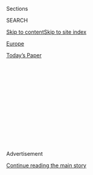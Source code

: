 <div id="app">

<div>

<div>

<div>

<div class="NYTAppHideMasthead css-1q2w90k e1suatyy0">

<div class="section css-ui9rw0 e1suatyy2">

<div class="css-eph4ug er09x8g0">

<div class="css-6n7j50">

</div>

<span class="css-1dv1kvn">Sections</span>

<div class="css-10488qs">

<span class="css-1dv1kvn">SEARCH</span>

</div>

[Skip to content](#site-content)[Skip to site
index](#site-index)

</div>

<div id="masthead-section-label" class="css-1wr3we4 eaxe0e00">

[Europe](https://www.nytimes.com/section/world/europe)

</div>

<div class="css-10698na e1huz5gh0">

</div>

</div>

<div id="masthead-bar-one" class="section hasLinks css-15hmgas e1csuq9d3">

<div class="css-uqyvli e1csuq9d0">

</div>

<div class="css-1uqjmks e1csuq9d1">

</div>

<div class="css-9e9ivx">

[](https://myaccount.nytimes.com/auth/login?response_type=cookie&client_id=vi)

</div>

<div class="css-1bvtpon e1csuq9d2">

[Today’s
Paper](https://www.nytimes.com/section/todayspaper)

</div>

</div>

</div>

</div>

<div data-aria-hidden="false">

<div id="site-content" data-role="main">

<div>

<div class="css-1aor85t" style="opacity:0.000000001;z-index:-1;visibility:hidden">

<div class="css-1hqnpie">

<div class="css-epjblv">

<span class="css-17xtcya">[Europe](/section/world/europe)</span><span class="css-x15j1o">|</span><span class="css-fwqvlz">Europe’s
Gamble: Can It Save Iran Deal by Threatening to Kill
It?</span>

</div>

<div class="css-k008qs">

<div class="css-1iwv8en">

<span class="css-18z7m18"></span>

<div>

</div>

</div>

<span class="css-1n6z4y">https://nyti.ms/2tnJ6E9</span>

<div class="css-1705lsu">

<div class="css-4xjgmj">

<div class="css-4skfbu" data-role="toolbar" data-aria-label="Social Media Share buttons, Save button, and Comments Panel with current comment count" data-testid="share-tools">

  - 
  - 
  - 
  - 
    
    <div class="css-6n7j50">
    
    </div>

  - 

</div>

</div>

</div>

</div>

</div>

</div>

<div id="NYT_TOP_BANNER_REGION" class="css-13pd83m">

</div>

<div id="top-wrapper" class="css-1sy8kpn">

<div id="top-slug" class="css-l9onyx">

Advertisement

</div>

[Continue reading the main
story](#after-top)

<div class="ad top-wrapper" style="text-align:center;height:100%;display:block;min-height:250px">

<div id="top" class="place-ad" data-position="top" data-size-key="top">

</div>

</div>

<div id="after-top">

</div>

</div>

<div>

<div id="sponsor-wrapper" class="css-1hyfx7x">

<div id="sponsor-slug" class="css-19vbshk">

Supported by

</div>

[Continue reading the main
story](#after-sponsor)

<div id="sponsor" class="ad sponsor-wrapper" style="text-align:center;height:100%;display:block">

</div>

<div id="after-sponsor">

</div>

</div>

<div class="css-186x18t">

news analysis

</div>

<div class="css-1vkm6nb ehdk2mb0">

# Europe’s Gamble: Can It Save Iran Deal by Threatening to Kill It?

</div>

A risky strategy to keep the nuclear agreement alive could backfire.
Badly. But no one else is even trying, Europeans argue.

<div class="css-79elbk" data-testid="photoviewer-wrapper">

<div class="css-z3e15g" data-testid="photoviewer-wrapper-hidden">

</div>

<div class="css-1a48zt4 ehw59r15" data-testid="photoviewer-children">

![<span class="css-16f3y1r e13ogyst0" data-aria-hidden="true">A
photograph released by the Atomic Energy Organization of Iran shows part
of the country’s Arak nuclear
reactor.</span><span class="css-cnj6d5 e1z0qqy90" itemprop="copyrightHolder"><span class="css-1ly73wi e1tej78p0">Credit...</span><span><span>Atomic
Energy Organization of Iran, via Associated
Press</span></span></span>](https://static01.nyt.com/images/2020/01/15/world/15iran-europe/merlin_167116737_9b8e04c8-5a46-4e66-8cb4-319ace91ddfe-articleLarge.jpg?quality=75&auto=webp&disable=upscale)

</div>

</div>

<div class="css-18e8msd">

<div class="css-vp77d3 epjyd6m0">

<div class="css-hus3qt ey68jwv0" data-aria-hidden="true">

[![Steven
Erlanger](https://static01.nyt.com/images/2018/10/10/multimedia/author-steven-erlanger/author-steven-erlanger-thumbLarge.png
"Steven Erlanger")](https://www.nytimes.com/by/steven-erlanger)

</div>

<div class="css-1baulvz">

By [<span class="css-1baulvz last-byline" itemprop="name">Steven
Erlanger</span>](https://www.nytimes.com/by/steven-erlanger)

</div>

</div>

  - 
    
    <div class="css-ld3wwf e16638kd2">
    
    Jan. 15,
    2020
    
    </div>

  - 
    
    <div class="css-4xjgmj">
    
    <div class="css-d8bdto" data-role="toolbar" data-aria-label="Social Media Share buttons, Save button, and Comments Panel with current comment count" data-testid="share-tools">
    
      - 
      - 
      - 
      - 
        
        <div class="css-6n7j50">
        
        </div>
    
      - 
    
    </div>
    
    </div>

</div>

</div>

<div class="section meteredContent css-1r7ky0e" name="articleBody" itemprop="articleBody">

<div class="css-1fanzo5 StoryBodyCompanionColumn">

<div class="css-53u6y8">

BRUSSELS — Europe is gambling on keeping the 2015 Iran nuclear deal
alive by threatening to destroy it — a risky, oddly timed strategy that
could backfire badly, European officials and analysts say.

The [decision by France, Germany and
Britain](https://www.nytimes.com/2020/01/14/world/europe/iran-nuclear-deal.html?searchResultPosition=1)on
Tuesday to challenge Iran’s breaches of the nuclear agreement and
trigger what is known as the dispute resolution mechanism starts a clock
that the Europeans may not be able to control, subject to unpredictable
actions by the leaders of both Iran and the United States.

Already the move has angered Iran, which contends its breaches of the
accord are justified and that the Europeans are bending toward President
Trump and his “maximum pressure” campaign of sanctions on Tehran.

The Europeans insist otherwise. But watching Iran and the United States
head for a possible military escalation, they are trying at least to
avoid an outcome in which Iran moves down the North Korean road toward a
nuclear bomb.

</div>

</div>

<div class="css-1fanzo5 StoryBodyCompanionColumn">

<div class="css-53u6y8">

“If there is a European strategy here, it’s essentially to try to buy
time,’’ said Nathalie Tocci, a former adviser to the European Union’s
former foreign policy chief, Federica Mogherini, who helped negotiate
the 2015 deal with Iran.

“The optimistic scenario is that they’ve done this to keep Trump happy
and hope to stretch out the dispute process until the November U.S.
elections,” Ms. Tocci said. The Europeans, she said, are wagering that
“despite all the pressure on Iran, it won’t use the freedom it’s
granted itself’’ to enrich uranium to bomb-ready levels.

The Europeans also are hoping to induce the United States and Iran to
somehow engage in negotiations on an enhanced deal that Mr. Trump can
call his own, even if it differs little from the current one, negotiated
by President Barack Obama, that limited Iran’s nuclear activities — a
deal Mr. Trump has called the worst in history.

“But it’s a very high-risk strategy,” Ms. Tocci said. “It’s hard to see
Tehran playing ball all the way until November.’’

Wendy R. Sherman, a key American negotiator of the 2015 accord, also
described the use of the dispute mechanism as “incredibly risky” and
said “it will increase the likelihood of the demise” of the deal.

</div>

</div>

<div class="css-1fanzo5 StoryBodyCompanionColumn">

<div class="css-53u6y8">

It is hard to see those around Mr. Trump, who have opposed the nuclear
deal and supported his maximum pressure campaign, granting Iran any
concession to get talks started, said Ian Bond, director of foreign
policy at the[Center for European Reform](https://www.cer.eu/).

Mr. Trump’s subordinates appear to believe their strategy is working.
Iran’s government and economy are weakened, they note. And they say the
United States killing of a top Iranian commander, Maj. Gen. Qassim
Suleimani, in Baghdad nearly two weeks ago has deterred Iran in the
region, rather than prompting further attempts to expel the Americans
from Iraq and Syria.

But others, like[Robert
Malley](https://www.crisisgroup.org/who-we-are/people/robert-malley-0),
an American who helped negotiate the nuclear deal and now runs the
International Crisis Group, say they are not so sure. They expect
further retaliation from Iran and from the Iraqi militias it supports,
including one led by a commander killed alongside General Suleimani.

In its zeal to pressure the Europeans, a Trump administration official
even threatened them with 25 percent tariffs on automobile exports if
they did not invoke the dispute provision with Iran, according to a
European official — which would be an extraordinary use of economic
leverage for a foreign policy goal. The warning, first [reported by The
Washington
Post](https://www.washingtonpost.com/world/national-security/days-before-europeans-warned-iran-of-nuclear-deal-violations-trump-secretly-threatened-to-impose-25percent-tariff-on-european-autos-if-they-didnt/2020/01/15/0a3ea8ce-37a9-11ea-a01d-b7cc8ec1a85d_story.html),
was conveyed in a single phone call and was regarded by the Europeans as
counterproductive, the European official said.

An indication of the American administration’s mood came on Wednesday
from Treasury Secretary Steven Mnuchin, who said that he and Secretary
of State Mike Pompeo believed United Nations sanctions on Iran would be
swiftly reimposed now that France, Britain and Germany had triggered the
dispute-resolution mechanism. The Europeans made that move in response
to [Iran’s
declarations](https://www.nytimes.com/2020/01/05/world/middleeast/trump-iran-nuclear-agreement.html?searchResultPosition=2)that
it would no longer honor the nuclear accord’s limits on Iranian
enrichment of uranium — potential fuel for a bomb.

</div>

</div>

<div class="css-79elbk" data-testid="photoviewer-wrapper">

<div class="css-z3e15g" data-testid="photoviewer-wrapper-hidden">

</div>

<div class="css-1a48zt4 ehw59r15" data-testid="photoviewer-children">

![<span class="css-16f3y1r e13ogyst0" data-aria-hidden="true">Treasure
Secretary Steven Mnuchin outside the White House on
Wednesday.</span><span class="css-cnj6d5 e1z0qqy90" itemprop="copyrightHolder"><span class="css-1ly73wi e1tej78p0">Credit...</span><span>Pete
Marovich for The New York
Times</span></span>](https://static01.nyt.com/images/2020/01/15/world/15iran-europe2/merlin_167172009_c6b38389-0f25-489b-a45b-f44f78bee7a0-articleLarge.jpg?quality=75&auto=webp&disable=upscale)

</div>

</div>

<div class="css-1fanzo5 StoryBodyCompanionColumn">

<div class="css-53u6y8">

“I’ve had very direct discussions — as well as Secretary Pompeo has —
with our counterparts,” Mr. Mnuchin told CNBC. “We look forward to
working with them quickly and would expect that the U.N. sanctions will
snap back into place.’’

</div>

</div>

<div class="css-1fanzo5 StoryBodyCompanionColumn">

<div class="css-53u6y8">

But that outcome, which would likely terminate the agreement, is
precisely what the Europeans say they are trying to avoid. There is
nervousness that Prime Minister Boris Johnson of Britain, with his eye
on a post-Brexit trade deal with Washington, might crack, but European
officials consider that possibility unlikely.

Mr. Johnson and his government support the nuclear deal and collaborated
on [a
statement](https://www.diplomatie.gouv.fr/en/country-files/iran/news/article/joint-statement-by-the-foreign-ministers-of-france-germany-and-the-united)
with France and Germany on Tuesday that said “we are not joining a
campaign to implement maximum pressure on Iran.” On Tuesday, Mr. Johnson
urged new talks with Washington and Tehran to try to negotiate a “Trump
deal” to supplant the current one.

Under the dispute mechanism, explained Ellie Geranmayeh, an Iran expert
with the European Council on Foreign Relations, time limits on
discussions can be extended by consent. Any party to the deal can go
directly to the United Nations Security Council to request the
re-imposition of United Nations sanctions, but no one is expected to do
that, unless Mr. Johnson unexpectedly capitulates to Washington.

John R. Bolton, Mr. Trump’s former national security adviser, has argued
that the Americans can make this request themselves. The Europeans
disagree, saying Mr. Trump’s repudiation of the nuclear accord last year
means the United States is no longer a party to it.

Still, Ms. Geranmayeh said, both Iran and the United States are
unpredictable. “If there is no diplomacy or something else poisons it
militarily, the Europeans have triggered a clock that could end up more
quickly at the Security Council,’’ she said.

The political unrest in Iran, following the killing of General Suleimani
and Iran’s accidental shooting down of a civilian airliner, creates
enormous uncertainty. The government in Iran is cracking down on
protests, and with parliamentary elections next month, hard-line
rhetoric is bound to increase.

While Iran insists its nuclear work will remain peaceful, its decisions
to disregard the nuclear deal’s limits on both the volume and purity of
Iranian nuclear fuel have raised worries that the country could amass
enough enriched uranium to create a bomb in a matter of months.

</div>

</div>

<div class="css-1fanzo5 StoryBodyCompanionColumn">

<div class="css-53u6y8">

“I think the attack on Suleimani will make the Iranians want to
accelerate their nuclear program,’’ Mr. Bond said. “They’ve seen Kim
Jong-un and the lesson from Trump, which is if you have nuclear weapons
you can get love letters from the president, and if you don’t, your
generals can get killed.’’

Iran’s first reaction has been relative calm, Ms. Geranmayeh said. “But
given the stalemate and the European inability to deliver the economic
benefits it promised, Iran could end up by lashing out, and could do so
on the nuclear side,’’ she
said.

</div>

</div>

<div class="css-79elbk" data-testid="photoviewer-wrapper">

<div class="css-z3e15g" data-testid="photoviewer-wrapper-hidden">

</div>

<div class="css-1a48zt4 ehw59r15" data-testid="photoviewer-children">

<div class="css-1xdhyk6 erfvjey0">

<span class="css-1ly73wi e1tej78p0">Image</span>

<div class="css-zjzyr8">

<div data-testid="lazyimage-container" style="height:257.77777777777777px">

</div>

</div>

</div>

<span class="css-16f3y1r e13ogyst0" data-aria-hidden="true">A
demonstration outside the British Embassy in Tehran on
Sunday.</span><span class="css-cnj6d5 e1z0qqy90" itemprop="copyrightHolder"><span class="css-1ly73wi e1tej78p0">Credit...</span><span>Arash
Khamooshi for The New York Times</span></span>

</div>

</div>

<div class="css-1fanzo5 StoryBodyCompanionColumn">

<div class="css-53u6y8">

For example, Iran could restrict access to inspectors from the
International Atomic Energy Agency or even expel them. “So it could all
be worse, and you can’t separate that from the U.S.-Iran
confrontation,’’ she said.

Which is why the three European countries are expected to continue to
focus on finding an opportunity for a diplomatic breakthrough, as
President[Emmanuel Macron of France has been trying to
do](https://www.nytimes.com/2019/09/30/world/middleeast/iran-trump-rouhani-call-macron.html?searchResultPosition=1)with
Washington and Iran since the late summer.

Any new talks would face extraordinary obstacles. Iran says they would
require sanctions relief as a precondition, and the Trump administration
is instead increasing sanctions on Iran.

Some European officials have speculated that President Vladimir V. Putin
of Russia, who has enjoyed some diplomatic successes where Washington
has created vacuums, might try to mediate himself.

</div>

</div>

<div class="css-1fanzo5 StoryBodyCompanionColumn">

<div class="css-53u6y8">

Mr. Bond said Russia was happy to be aligned with the Europeans on at
least this issue, and has benefited from Europe’s split on Iran with the
United States. And Moscow, which is a party to the nuclear deal, has
made clear it does not want a nuclear-armed Iran.

François Heisbourg, a French defense analyst, said that he could imagine
a phased negotiation — first to determine what sanctions Washington
could lift as a sign of good faith, then some high-level meeting, much
like Mr. Trump had with Mr. Kim.

While Mr. Heisbourg expressed skepticism, he praised the European
countries for at least trying to de-escalate the tension while
attempting to keep Iran from going down the North Korean path, risking a
real war with the United States or Israel.

“This is an unholy mess,’’ he said. “The chance of the Europeans
succeeding in a meaningful way to improve matters is very low. But we
are in a position to try this. And no one else is even trying.’’

Michael Crowley contributed reporting from Washington.

</div>

</div>

<div>

</div>

</div>

<div>

</div>

<div>

</div>

<div>

</div>

<div>

<div id="bottom-wrapper" class="css-1ede5it">

<div id="bottom-slug" class="css-l9onyx">

Advertisement

</div>

[Continue reading the main
story](#after-bottom)

<div id="bottom" class="ad bottom-wrapper" style="text-align:center;height:100%;display:block;min-height:90px">

</div>

<div id="after-bottom">

</div>

</div>

</div>

</div>

</div>

## Site Index

<div>

</div>

## Site Information Navigation

  - [© <span>2020</span> <span>The New York Times
    Company</span>](https://help.nytimes.com/hc/en-us/articles/115014792127-Copyright-notice)

<!-- end list -->

  - [NYTCo](https://www.nytco.com/)
  - [Contact
    Us](https://help.nytimes.com/hc/en-us/articles/115015385887-Contact-Us)
  - [Work with us](https://www.nytco.com/careers/)
  - [Advertise](https://nytmediakit.com/)
  - [T Brand Studio](http://www.tbrandstudio.com/)
  - [Your Ad
    Choices](https://www.nytimes.com/privacy/cookie-policy#how-do-i-manage-trackers)
  - [Privacy](https://www.nytimes.com/privacy)
  - [Terms of
    Service](https://help.nytimes.com/hc/en-us/articles/115014893428-Terms-of-service)
  - [Terms of
    Sale](https://help.nytimes.com/hc/en-us/articles/115014893968-Terms-of-sale)
  - [Site
    Map](https://spiderbites.nytimes.com)
  - [Help](https://help.nytimes.com/hc/en-us)
  - [Subscriptions](https://www.nytimes.com/subscription?campaignId=37WXW)

</div>

</div>

</div>

</div>
